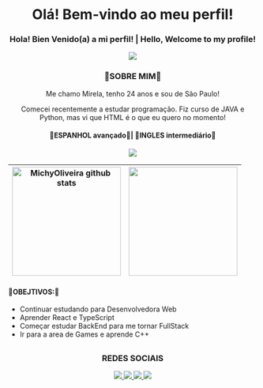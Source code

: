 <h1 align="center">Olá! Bem-vindo ao meu perfil! </h1>
<h3 align="center">Hola! Bien Venido(a) a mi perfil! | Hello, Welcome to my profile! </h3>
<p align="center">
  <img src="https://media.licdn.com/dms/image/D4D16AQF28yEk6oqWmg/profile-displaybackgroundimage-shrink_350_1400/0/1709931997514?e=1723075200&v=beta&t=SkXTI4q_aKqbni0Zd9p7SRdFH2m9dEGpuPbr6Ejkf98" target="_blank">
</p>

<h3 align="center">🍁SOBRE MIM🍁</h3>
<p align="center">Me chamo Mirela, tenho 24 anos e sou de São Paulo!</p>
<p align="center">Comecei recentemente a estudar programação. Fiz curso de JAVA e Python, mas vi que HTML é o que eu quero no momento!</p>
<h4 align="center">🍁ESPANHOL avançado🍁| 🍁INGLES intermediário🍁</h4>
<p align="center">
  <a href="https://skillicons.dev">
    <img src="https://skillicons.dev/icons?i=java,python,html,css,javascript&theme=light">
  </a>
</p>



| <a href="https://github.com/MichyOliveira/github-readme-stats"><img align="center" height="220em" src="https://github-readme-stats.vercel.app/api?username=MichyOliveira&show_icons=true&include_all_commits=true&theme=onedark&hide_border=true" alt="MichyOliveira github stats" /></a> | <a href="https://github.com/MichyOliveira/github-readme-stats"><img align="center" height="220em" src="https://github-readme-stats.vercel.app/api/top-langs/?username=MichyOliveira&layout=compact&theme=onedark&hide_border=true" /></a> |
| ------------- | ------------- |

<h4>🍁OBEJTIVOS:🍁</h4>
<ul>
  <li>
    Continuar estudando para Desenvolvedora Web
  </li>
  <li>
    Aprender React e TypeScript
  </li>
  <li>
    Começar estudar BackEnd para me tornar FullStack
  </li>
  <li>
    Ir para a area de Games e aprende C++
  </li>
</ul>

<h2 align="center"></h2>
<p align="center">
   <h3 align="center">REDES SOCIAIS</h3>
</p>

<p align="center">
  <a href="https://www.instagram.com/miih_oliveira37/" target="_blank">
    <img src="https://skillicons.dev/icons?i=instagram&theme=light">
  </a>
  <a href="https://www.linkedin.com/in/mirela-oliveira-4062681a0/" target="_blank">
    <img src="https://skillicons.dev/icons?i=linkedin&theme=light">
  </a>
  <a href="https://x.com/miiholiveira37">
    <img src="https://skillicons.dev/icons?i=twitter&theme=light">
  </a>
  <a href="https://discord.gg/vTd3hhRZ2b">
    <img src="https://skillicons.dev/icons?i=discord&theme=light">
  </a>
</p> 

